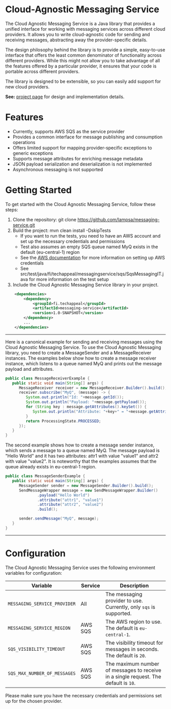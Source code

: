 # Cloud-Agnostic Messaging Service
The Cloud Agnostic Messaging Service is a Java library that provides a unified interface for 
working with messaging services across different cloud providers. It allows you to write 
cloud-agnostic code for sending  and receiving messages, abstracting away the provider-specific 
details.

The design philosophy behind the library is to provide a simple, easy-to-use interface that offers
the least common denominator of functionality across different providers. While this might not allow
you to take advantage of all the features offered by a particular provider, it ensures that your code
is portable across different providers.

The library is designed to be extensible, so you can easily add support for new cloud providers.

**See:** [project page](https://github.com/lampsa/messaging-service/wiki/Cloud-Agnostic-Messaging-Service) for design and implementation details.

# Features
- Currently, supports AWS SQS as the service provider
- Provides a common interface for message publishing and consumption operations
- Offers limited support for mapping provider-specific exceptions to generic exceptions
- Supports message attributes for enriching message metadata
- JSON payload serialization and deserialization is not implemented
- Asynchronous messaging is not supported

# Getting Started
To get started with the Cloud Agnostic Messaging Service, follow these steps:
1. Clone the repository: git clone https://github.com/lampsa/messaging-service.git
2. Build the project: mvn clean install -DskipTests
   - If you want to run the tests, you need to have an AWS account and set up the necessary credentials and permissions
   - Test also assumes an empty SQS queue named MyQ exists in the default (eu-central-1) region
   - See the [AWS documentation](https://docs.aws.amazon.com/sdk-for-java/v1/developer-guide/setup-credentials.html) for more information on setting up AWS credentials
   - See src/test/java/fi/techappeal/messagingservice/sqs/SqsMessagingIT.java for more information on the test setup
3. Include the Cloud Agnostic Messaging Service library in your project.

```xml
    <dependencies>
        <dependency>
            <groupId>fi.techappeal</groupId>
            <artifactId>messaging-service</artifactId>
            <version>1.0-SNAPSHOT</version>
        </dependency>
        ...
    </dependencies>
```
---
Here is a canonical example for sending and receiving messages using the Cloud Agnostic Messaging Service. To use the Cloud Agnostic Messaging library, you need to create a MessageSender and a MessageReceiver instances.
The examples below show how to create a message receiver instance, which listens to a queue named MyQ and prints
out the message payload and attributes. 

```java
public class MessageReceiverExample {
   public static void main(String[] args) {
      MessageReceiver receiver = new MessageReceiver.Builder().build();
      receiver.subscribe("MyQ", (message) -> {
         System.out.println("Id: "+message.getId());
         System.out.println("Payload: "+message.getPayload());
         for (String key : message.getAttributes().keySet()) {
            System.out.println("Attribute: "+key+" = "+message.getAttributes().get(key));
         }
         return ProcessingState.PROCESSED;
      });
   }
}
```
The second example shows how to create a message sender instance, which sends a message to a queue named MyQ.
The message payload is "Hello World" and it has two attributes: attr1 with value "value1" and attr2 with value "value2".
It is noteworthy that the examples assumes that the queue already exists in eu-central-1 region.
```java
public class MessageSenderExample {
   public static void main(String[] args) {
      MessageSender sender = new MessageSender.Builder().build();
      SendMessageWrapper message = new SendMessageWrapper.Builder()
              .payload("Hello World")
              .attribute("attr1", "value1")
              .attribute("attr2", "value2")
              .build();

      sender.sendMessage("MyQ", message);
   }
}
```
---
# Configuration
The Cloud Agnostic Messaging Service uses the following environment variables for configuration:

| Variable                    | Service | Description                                                                         |
|-----------------------------| --- |-------------------------------------------------------------------------------------|
| `MESSAGING_SERVICE_PROVIDER` | All | The messaging provider to use. Currently, only `sqs` is supported.                  |
| `MESSAGING_SERVICE_REGION`  | AWS SQS | The AWS region to use. The default is `eu-central-1`.                               |
| `SQS_VISIBILITY_TIMEOUT`    | AWS SQS | The visibility timeout for messages in seconds. The default is `20`.                |
| `SQS_MAX_NUMBER_OF_MESSAGES`| AWS SQS | The maximum number of messages to receive in a single request. The default is `10`. |

Please make sure you have the necessary credentials and permissions set up for the chosen provider.

